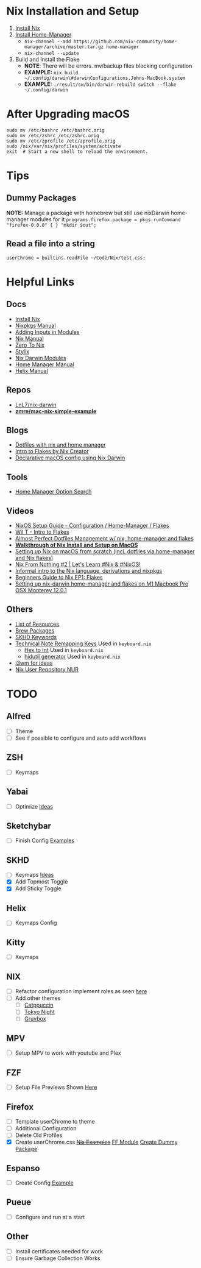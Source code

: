 # Nix Installation and Setup
1. [Install Nix](https://nixos.org/manual/nix/stable/installation/installing-binary.html#multi-user-installation)
2. [Install Home-Manager](https://nix-community.github.io/home-manager/index.html#sec-install-nix-darwin-module)
    - `nix-channel --add https://github.com/nix-community/home-manager/archive/master.tar.gz home-manager`
    - `nix-channel --update`
3. Build and Install the Flake
    - **NOTE**: There will be errors. mv/backup files blocking configuration
    - **EXAMPLE:** `nix build ~/.config/darwin\#darwinConfigurations.Johns-MacBook.system`
    - **EXAMPLE:** `./result/sw/bin/darwin-rebuild switch --flake ~/.config/darwin`

# After Upgrading macOS
```SHELL
sudo mv /etc/bashrc /etc/bashrc.orig
sudo mv /etc/zshrc /etc/zshrc.orig
sudo mv /etc/zprofile /etc/zprofile.orig
sudo /nix/var/nix/profiles/system/activate
exit  # Start a new shell to reload the environment.
```

# Tips
## Dummy Packages
**NOTE:** Manage a package with homebrew but still use nixDarwin home-manager modules for it
`programs.firefox.package = pkgs.runCommand "firefox-0.0.0" { } "mkdir $out";`
## Read a file into a string
`userChrome = builtins.readFile ~/Code/Nix/test.css;`

# Helpful Links
## Docs
- [Install Nix](https://nixos.org/manual/nix/stable/installation/installing-binary.html)
- [Nixpkgs Manual](https://ryantm.github.io/nixpkgs/builders/fetchers/)
- [Adding Inputs in Modules](https://blog.nobbz.dev/posts/2022-12-12-getting-inputs-to-modules-in-a-flake/)
- [Nix Manual](https://nixos.org/manual/nix/unstable/)
- [Zero To Nix](https://zero-to-nix.com/concepts/flakes)
- [Stylix](https://danth.github.io/stylix/options/hm.html)
- [Nix Darwin Modules](https://daiderd.com/nix-darwin/manual/index.html)
- [Home Manager Manual](https://nix-community.github.io/home-manager/index.html)
- [Helix Manual](https://docs.helix-editor.com/keymap.html#goto-mode)
## Repos
- [LnL7/nix-darwin](https://github.com/LnL7/nix-darwin)
- **[zmre/mac-nix-simple-example](https://github.com/zmre/mac-nix-simple-example)**
## Blogs
- [Dotfiles with nix and home manager](https://www.bekk.christmas/post/2021/16/dotfiles-with-nix-and-home-manager)
- [Intro to Flakes by Nix Creator](https://www.tweag.io/blog/2020-05-25-flakes/)
- [Declarative macOS config using Nix Darwin](https://www.reddit.com/r/unixporn/comments/q4x9hw/yabaiskhd_declarative_macos_config_using_nixdarwin/)
## Tools
- [Home Manager Option Search](https://mipmip.github.io/home-manager-option-search/)
## Videos
- [NixOS Setup Guide - Configuration / Home-Manager / Flakes](https://www.youtube.com/watch?v=AGVXJ-TIv3Y)
- [Wil T - Intro to Flakes](https://www.youtube.com/watch?v=K54KKAx2wNc&list=PL-saUBvIJzOkjAw_vOac75v-x6EzNzZq-&index=8)
- [Almost Perfect Dotfiles Management w/ nix, home-manager and flakes](https://www.youtube.com/watch?v=CDzgNxoAlnA)
- **[Walkthrough of Nix Install and Setup on MacOS](https://www.youtube.com/watch?v=LE5JR4JcvMg&feature=youtu.be)**
- [Setting up Nix on macOS from scratch (incl. dotfiles via home-manager and Nix flakes)](https://www.youtube.com/watch?v=1dzgVkgQ5mE)
- [Nix From Nothing #2 | Let's Learn #Nix & #NixOS!](https://www.youtube.com/watch?v=POUeOSjeJ1w)
- [Informal intro to the Nix language, derivations and nixpkgs](https://www.youtube.com/watch?v=9DJtHIpdp0Y)
- [Beginners Guide to Nix EP1: Flakes](https://www.youtube.com/watch?v=IrxCiNnXG4M)
- [Setting up nix-darwin home-manager and flakes on M1 Macbook Pro OSX Monterey 12.0.1](https://www.youtube.com/watch?v=KJgN0lnA5mk)
## Others
- [List of Resources](https://www.reddit.com/r/NixOS/comments/v2xpjm/big_list_of_flakes_tutorials/)
- [Brew Packages](https://formulae.brew.sh/formula/)
- [SKHD Keywords](https://github.com/koekeishiya/skhd/issues/1)
- [Technical Note Remapping Keys](https://developer.apple.com/library/archive/technotes/tn2450/_index.html) Used in `keyboard.nix`
    - [Hex to Int](https://www.calculatormix.com/conversions/number/hex-to-int/) Used in `keyboard.nix`
    - [hidutil generator](https://hidutil-generator.netlify.app/) Used in `keyboard.nix`
- [i3wm for ideas](https://i3wm.org/docs/userguide.html#_default_keybindings)
- [Nix User Repository NUR](https://nur.nix-community.org/repos/alwinb/)

# TODO
## Alfred
- [ ] Theme
- [ ] See if possible to configure and auto add workflows
## ZSH
- [ ] Keymaps 
## Yabai
- [ ] Optimize [Ideas](https://cbrgm.net/post/2021-05-5-setup-macos/)
## Sketchybar
- [ ] Finish Config [Examples](https://github.com/FelixKratz/SketchyBar/discussions/47)
## SKHD
- [ ] Keymaps [Ideas](https://github.com/shaunsingh/nix-darwin-dotfiles/blob/962bb43a30df858bafa1d14e47becdec6c31b779/users/shared/darwin/skhd.nix)
- [x] Add Topmost Toggle
- [x] Add Sticky Toggle
## Helix
- [ ] Keymaps Config 
## Kitty
- [ ] Keymaps
## NIX 
- [ ] Refactor configuration implement roles as seen [here](https://www.youtube.com/watch?v=K54KKAx2wNc&list=PL-saUBvIJzOkjAw_vOac75v-x6EzNzZq-&index=8)
- [ ] Add other themes
    - [ ] [Catppuccin](https://github.com/catppuccin/base16)
    - [ ] [Tokyo Night](https://github.com/folke/tokyonight.nvim/tree/main/extras/kitty)
    - [ ] [Gruvbox](https://github.com/folke/tokyonight.nvim/tree/main/extras/kitty)
## MPV
- [ ] Setup MPV to work with youtube and Plex
## FZF
- [ ] Setup File Previews Shown [Here](https://github.com/Freed-Wu/fzf-tab-source/tree/main/sources)
## Firefox
- [ ] Template userChrome to theme
- [ ] Additional Configuration
- [ ] Delete Old Profiles
- [x] Create userChrome.css ~~[Nix Examples](https://github.com/cmacrae/config/blob/b33ccb041861b56c97e1744b0fd8c606e343164c/modules/home.nix)~~ [FF Module](https://github.com/nix-community/home-manager/blob/master/modules/programs/firefox.nix) [Create Dummy Package](https://github.com/cmacrae/config/blob/53f2498a74b0ad258bc0af80800a67d37d0fffdc/modules/macintosh.nix)
## Espanso
- [ ] Create Config [Example](https://espanso.org/docs/matches/forms/)
## Pueue
- [ ] Configure and run at a start
## Other
- [ ] Install certificates needed for work
- [ ] Ensure Garbage Collection Works

